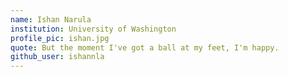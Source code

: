 ```yaml
---
name: Ishan Narula
institution: University of Washington
profile_pic: ishan.jpg
quote: But the moment I've got a ball at my feet, I'm happy.
github_user: ishannla
---
```

